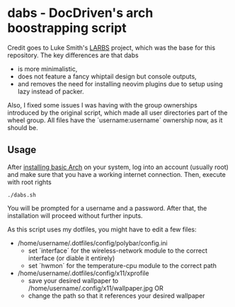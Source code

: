 # dabs - DocDriven's arch boostrapping script

Credit goes to Luke Smith's [LARBS](https://github.com/LukeSmithxyz/LARBS) project, which was the base for this repository. The key differences are that dabs
* is more minimalistic,
* does not feature a fancy whiptail design but console outputs,
* and removes the need for installing neovim plugins due to
setup using lazy instead of packer.

Also, I fixed some issues I was having with the group ownerships introduced by the original script, which made all user directories part of the wheel group. All files have the ´username:username´ ownership now, as it should be.

## Usage

After [installing basic Arch](https://wiki.archlinux.org/title/Installation_guide) on your system, log into an account (usually root) and make sure that you have a working internet connection. Then, execute with root rights

    ./dabs.sh

You will be prompted for a username and a password. After that, the installation will proceed without further inputs.

As this script uses my dotfiles, you might have to edit a few files:
* /home/username/.dotfiles/config/polybar/config.ini
  * set ´interface´ for the wireless-network module to the correct interface (or diable it entirely)
  * set ´hwmon´ for the temperature-cpu module to the correct path
* /home/username/.dotfiles/config/x11/xprofile
  * save your desired wallpaper to /home/username/.config/x11/wallpaper.jpg OR
  * change the path so that it references your desired wallpaper


